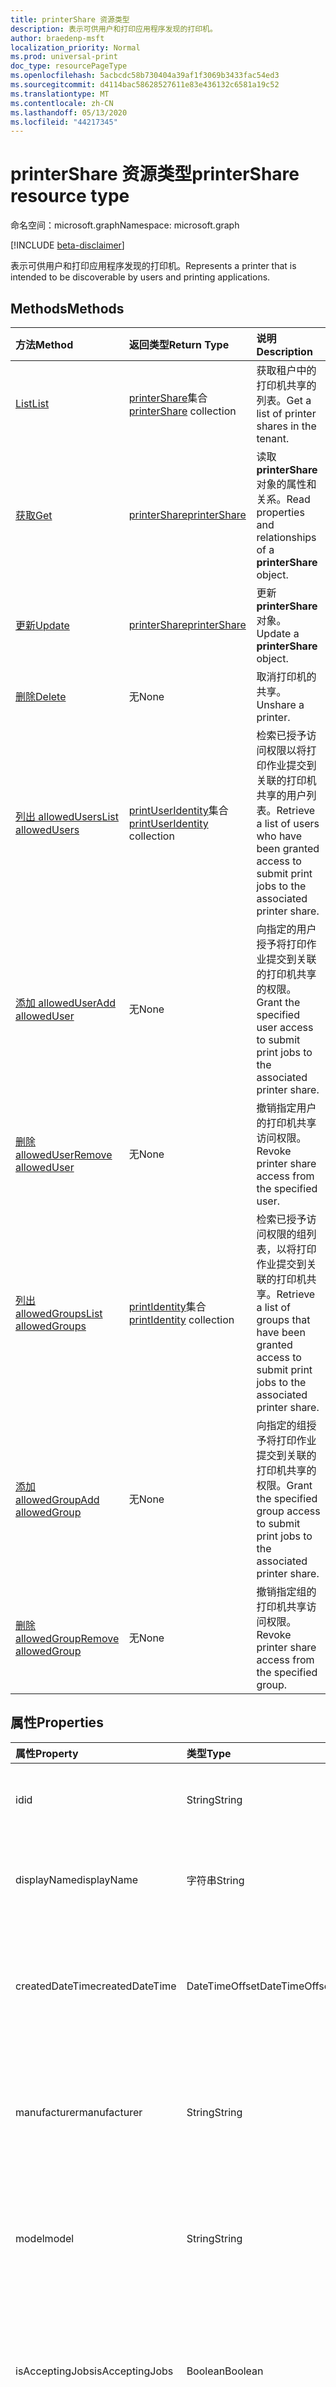 ```yaml
---
title: printerShare 资源类型
description: 表示可供用户和打印应用程序发现的打印机。
author: braedenp-msft
localization_priority: Normal
ms.prod: universal-print
doc_type: resourcePageType
ms.openlocfilehash: 5acbcdc58b730404a39af1f3069b3433fac54ed3
ms.sourcegitcommit: d4114bac58628527611e83e436132c6581a19c52
ms.translationtype: MT
ms.contentlocale: zh-CN
ms.lasthandoff: 05/13/2020
ms.locfileid: "44217345"
---
```

# <a name="printershare-resource-type"></a><span data-ttu-id="95774-103">printerShare 资源类型</span><span class="sxs-lookup"><span data-stu-id="95774-103">printerShare resource type</span></span>

<span data-ttu-id="95774-104">命名空间：microsoft.graph</span><span class="sxs-lookup"><span data-stu-id="95774-104">Namespace: microsoft.graph</span></span>

[!INCLUDE [beta-disclaimer](../../includes/beta-disclaimer.md)]

<span data-ttu-id="95774-105">表示可供用户和打印应用程序发现的打印机。</span><span class="sxs-lookup"><span data-stu-id="95774-105">Represents a printer that is intended to be discoverable by users and printing applications.</span></span>

## <a name="methods"></a><span data-ttu-id="95774-106">Methods</span><span class="sxs-lookup"><span data-stu-id="95774-106">Methods</span></span>

| <span data-ttu-id="95774-107">方法</span><span class="sxs-lookup"><span data-stu-id="95774-107">Method</span></span>       | <span data-ttu-id="95774-108">返回类型</span><span class="sxs-lookup"><span data-stu-id="95774-108">Return Type</span></span> | <span data-ttu-id="95774-109">说明</span><span class="sxs-lookup"><span data-stu-id="95774-109">Description</span></span> |
|:-------------|:------------|:------------|
| [<span data-ttu-id="95774-110">List</span><span class="sxs-lookup"><span data-stu-id="95774-110">List</span></span>](../api/print-list-shares.md) | <span data-ttu-id="95774-111">[printerShare](printershare.md)集合</span><span class="sxs-lookup"><span data-stu-id="95774-111">[printerShare](printershare.md) collection</span></span> | <span data-ttu-id="95774-112">获取租户中的打印机共享的列表。</span><span class="sxs-lookup"><span data-stu-id="95774-112">Get a list of printer shares in the tenant.</span></span> |
| [<span data-ttu-id="95774-113">获取</span><span class="sxs-lookup"><span data-stu-id="95774-113">Get</span></span>](../api/printershare-get.md) | [<span data-ttu-id="95774-114">printerShare</span><span class="sxs-lookup"><span data-stu-id="95774-114">printerShare</span></span>](printershare.md) | <span data-ttu-id="95774-115">读取**printerShare**对象的属性和关系。</span><span class="sxs-lookup"><span data-stu-id="95774-115">Read properties and relationships of a **printerShare** object.</span></span> |
| [<span data-ttu-id="95774-116">更新</span><span class="sxs-lookup"><span data-stu-id="95774-116">Update</span></span>](../api/printershare-update.md) | [<span data-ttu-id="95774-117">printerShare</span><span class="sxs-lookup"><span data-stu-id="95774-117">printerShare</span></span>](printershare.md) | <span data-ttu-id="95774-118">更新**printerShare**对象。</span><span class="sxs-lookup"><span data-stu-id="95774-118">Update a **printerShare** object.</span></span> |
| [<span data-ttu-id="95774-119">删除</span><span class="sxs-lookup"><span data-stu-id="95774-119">Delete</span></span>](../api/printershare-delete.md) | <span data-ttu-id="95774-120">无</span><span class="sxs-lookup"><span data-stu-id="95774-120">None</span></span> | <span data-ttu-id="95774-121">取消打印机的共享。</span><span class="sxs-lookup"><span data-stu-id="95774-121">Unshare a printer.</span></span> |
| [<span data-ttu-id="95774-122">列出 allowedUsers</span><span class="sxs-lookup"><span data-stu-id="95774-122">List allowedUsers</span></span>](../api/printershare-list-allowedusers.md) | <span data-ttu-id="95774-123">[printUserIdentity](printuseridentity.md)集合</span><span class="sxs-lookup"><span data-stu-id="95774-123">[printUserIdentity](printuseridentity.md) collection</span></span> | <span data-ttu-id="95774-124">检索已授予访问权限以将打印作业提交到关联的打印机共享的用户列表。</span><span class="sxs-lookup"><span data-stu-id="95774-124">Retrieve a list of users who have been granted access to submit print jobs to the associated printer share.</span></span> |
| [<span data-ttu-id="95774-125">添加 allowedUser</span><span class="sxs-lookup"><span data-stu-id="95774-125">Add allowedUser</span></span>](../api/printershare-post-allowedusers.md) | <span data-ttu-id="95774-126">无</span><span class="sxs-lookup"><span data-stu-id="95774-126">None</span></span> | <span data-ttu-id="95774-127">向指定的用户授予将打印作业提交到关联的打印机共享的权限。</span><span class="sxs-lookup"><span data-stu-id="95774-127">Grant the specified user access to submit print jobs to the associated printer share.</span></span> |
| [<span data-ttu-id="95774-128">删除 allowedUser</span><span class="sxs-lookup"><span data-stu-id="95774-128">Remove allowedUser</span></span>](../api/printershare-delete-alloweduser.md) | <span data-ttu-id="95774-129">无</span><span class="sxs-lookup"><span data-stu-id="95774-129">None</span></span> | <span data-ttu-id="95774-130">撤销指定用户的打印机共享访问权限。</span><span class="sxs-lookup"><span data-stu-id="95774-130">Revoke printer share access from the specified user.</span></span> |
| [<span data-ttu-id="95774-131">列出 allowedGroups</span><span class="sxs-lookup"><span data-stu-id="95774-131">List allowedGroups</span></span>](../api/printershare-list-allowedgroups.md) | <span data-ttu-id="95774-132">[printIdentity](printidentity.md)集合</span><span class="sxs-lookup"><span data-stu-id="95774-132">[printIdentity](printidentity.md) collection</span></span> | <span data-ttu-id="95774-133">检索已授予访问权限的组列表，以将打印作业提交到关联的打印机共享。</span><span class="sxs-lookup"><span data-stu-id="95774-133">Retrieve a list of groups that have been granted access to submit print jobs to the associated printer share.</span></span> |
| [<span data-ttu-id="95774-134">添加 allowedGroup</span><span class="sxs-lookup"><span data-stu-id="95774-134">Add allowedGroup</span></span>](../api/printershare-post-allowedgroups.md) | <span data-ttu-id="95774-135">无</span><span class="sxs-lookup"><span data-stu-id="95774-135">None</span></span> | <span data-ttu-id="95774-136">向指定的组授予将打印作业提交到关联的打印机共享的权限。</span><span class="sxs-lookup"><span data-stu-id="95774-136">Grant the specified group access to submit print jobs to the associated printer share.</span></span> |
| [<span data-ttu-id="95774-137">删除 allowedGroup</span><span class="sxs-lookup"><span data-stu-id="95774-137">Remove allowedGroup</span></span>](../api/printershare-delete-allowedgroup.md) | <span data-ttu-id="95774-138">无</span><span class="sxs-lookup"><span data-stu-id="95774-138">None</span></span> | <span data-ttu-id="95774-139">撤销指定组的打印机共享访问权限。</span><span class="sxs-lookup"><span data-stu-id="95774-139">Revoke printer share access from the specified group.</span></span> |

## <a name="properties"></a><span data-ttu-id="95774-140">属性</span><span class="sxs-lookup"><span data-stu-id="95774-140">Properties</span></span>
| <span data-ttu-id="95774-141">属性</span><span class="sxs-lookup"><span data-stu-id="95774-141">Property</span></span>     | <span data-ttu-id="95774-142">类型</span><span class="sxs-lookup"><span data-stu-id="95774-142">Type</span></span>        | <span data-ttu-id="95774-143">说明</span><span class="sxs-lookup"><span data-stu-id="95774-143">Description</span></span> |
|:-------------|:------------|:------------|
|<span data-ttu-id="95774-144">id</span><span class="sxs-lookup"><span data-stu-id="95774-144">id</span></span>|<span data-ttu-id="95774-145">String</span><span class="sxs-lookup"><span data-stu-id="95774-145">String</span></span>| <span data-ttu-id="95774-146">PrinterShare 的标识符。</span><span class="sxs-lookup"><span data-stu-id="95774-146">The printerShare's identifier.</span></span> <span data-ttu-id="95774-147">只读。</span><span class="sxs-lookup"><span data-stu-id="95774-147">Read-only.</span></span>|
|<span data-ttu-id="95774-148">displayName</span><span class="sxs-lookup"><span data-stu-id="95774-148">displayName</span></span>|<span data-ttu-id="95774-149">字符串</span><span class="sxs-lookup"><span data-stu-id="95774-149">String</span></span>|<span data-ttu-id="95774-150">打印客户端应显示的打印机共享的名称。</span><span class="sxs-lookup"><span data-stu-id="95774-150">The name of the printer share that print clients should display.</span></span>|
|<span data-ttu-id="95774-151">createdDateTime</span><span class="sxs-lookup"><span data-stu-id="95774-151">createdDateTime</span></span>|<span data-ttu-id="95774-152">DateTimeOffset</span><span class="sxs-lookup"><span data-stu-id="95774-152">DateTimeOffset</span></span>|<span data-ttu-id="95774-153">创建打印机共享时的 DateTimeOffset。</span><span class="sxs-lookup"><span data-stu-id="95774-153">The DateTimeOffset when the printer share was created.</span></span> <span data-ttu-id="95774-154">只读。</span><span class="sxs-lookup"><span data-stu-id="95774-154">Read-only.</span></span>|
|<span data-ttu-id="95774-155">manufacturer</span><span class="sxs-lookup"><span data-stu-id="95774-155">manufacturer</span></span>|<span data-ttu-id="95774-156">String</span><span class="sxs-lookup"><span data-stu-id="95774-156">String</span></span>|<span data-ttu-id="95774-157">与此打印机共享关联的打印机报告的制造商。</span><span class="sxs-lookup"><span data-stu-id="95774-157">The manufacturer reported by the printer associated with this printer share.</span></span> <span data-ttu-id="95774-158">只读。</span><span class="sxs-lookup"><span data-stu-id="95774-158">Read-only.</span></span>|
|<span data-ttu-id="95774-159">model</span><span class="sxs-lookup"><span data-stu-id="95774-159">model</span></span>|<span data-ttu-id="95774-160">String</span><span class="sxs-lookup"><span data-stu-id="95774-160">String</span></span>|<span data-ttu-id="95774-161">与此打印机共享关联的打印机报告的模型名称。</span><span class="sxs-lookup"><span data-stu-id="95774-161">The model name reported by the printer associated with this printer share.</span></span> <span data-ttu-id="95774-162">只读。</span><span class="sxs-lookup"><span data-stu-id="95774-162">Read-only.</span></span>|
|<span data-ttu-id="95774-163">isAcceptingJobs</span><span class="sxs-lookup"><span data-stu-id="95774-163">isAcceptingJobs</span></span>|<span data-ttu-id="95774-164">Boolean</span><span class="sxs-lookup"><span data-stu-id="95774-164">Boolean</span></span>|<span data-ttu-id="95774-165">与此打印机共享关联的打印机当前是否正在接受新的打印作业。</span><span class="sxs-lookup"><span data-stu-id="95774-165">Whether the printer associated with this printer share is currently accepting new print jobs.</span></span>|
|<span data-ttu-id="95774-166">缺省值</span><span class="sxs-lookup"><span data-stu-id="95774-166">defaults</span></span>|[<span data-ttu-id="95774-167">printerDefaults</span><span class="sxs-lookup"><span data-stu-id="95774-167">printerDefaults</span></span>](printerdefaults.md)|<span data-ttu-id="95774-168">与此打印机共享关联的打印机的默认打印设置。</span><span class="sxs-lookup"><span data-stu-id="95774-168">The default print settings of the printer associated with this printer share.</span></span>|
|<span data-ttu-id="95774-169">capabilities</span><span class="sxs-lookup"><span data-stu-id="95774-169">capabilities</span></span>|[<span data-ttu-id="95774-170">printerCapabilities</span><span class="sxs-lookup"><span data-stu-id="95774-170">printerCapabilities</span></span>](printercapabilities.md)|<span data-ttu-id="95774-171">与此打印机共享相关联的打印机的功能。</span><span class="sxs-lookup"><span data-stu-id="95774-171">The capabilities of the printer associated with this printer share.</span></span>|
|<span data-ttu-id="95774-172">位置</span><span class="sxs-lookup"><span data-stu-id="95774-172">location</span></span>|[<span data-ttu-id="95774-173">printerLocation</span><span class="sxs-lookup"><span data-stu-id="95774-173">printerLocation</span></span>](printerlocation.md)|<span data-ttu-id="95774-174">与此打印机共享关联的打印机的物理和/或组织位置。</span><span class="sxs-lookup"><span data-stu-id="95774-174">The physical and/or organizational location of the printer associated with this printer share.</span></span>|
|<span data-ttu-id="95774-175">status</span><span class="sxs-lookup"><span data-stu-id="95774-175">status</span></span>|[<span data-ttu-id="95774-176">printerStatus</span><span class="sxs-lookup"><span data-stu-id="95774-176">printerStatus</span></span>](printerstatus.md)|<span data-ttu-id="95774-177">与此打印机共享关联的打印机的处理状态，包括任何错误。</span><span class="sxs-lookup"><span data-stu-id="95774-177">The processing status, including any errors, of the printer associated with this printer share.</span></span> <span data-ttu-id="95774-178">只读。</span><span class="sxs-lookup"><span data-stu-id="95774-178">Read-only.</span></span>|

## <a name="relationships"></a><span data-ttu-id="95774-179">关系</span><span class="sxs-lookup"><span data-stu-id="95774-179">Relationships</span></span>
| <span data-ttu-id="95774-180">关系</span><span class="sxs-lookup"><span data-stu-id="95774-180">Relationship</span></span> | <span data-ttu-id="95774-181">类型</span><span class="sxs-lookup"><span data-stu-id="95774-181">Type</span></span>        | <span data-ttu-id="95774-182">说明</span><span class="sxs-lookup"><span data-stu-id="95774-182">Description</span></span> |
|:-------------|:------------|:------------|
|<span data-ttu-id="95774-183">印刷</span><span class="sxs-lookup"><span data-stu-id="95774-183">printer</span></span>|[<span data-ttu-id="95774-184">印刷</span><span class="sxs-lookup"><span data-stu-id="95774-184">printer</span></span>](printer.md)|<span data-ttu-id="95774-185">与此打印机共享相关联的打印机。</span><span class="sxs-lookup"><span data-stu-id="95774-185">The printer that this printer share is related to.</span></span> |
|<span data-ttu-id="95774-186">allowedUsers</span><span class="sxs-lookup"><span data-stu-id="95774-186">allowedUsers</span></span>|<span data-ttu-id="95774-187">[printUserIdentity](printuseridentity.md)集合</span><span class="sxs-lookup"><span data-stu-id="95774-187">[printUserIdentity](printuseridentity.md) collection</span></span>|<span data-ttu-id="95774-188">有权使用打印机打印的用户。</span><span class="sxs-lookup"><span data-stu-id="95774-188">The users who have access to print using the printer.</span></span>|
|<span data-ttu-id="95774-189">allowedGroups</span><span class="sxs-lookup"><span data-stu-id="95774-189">allowedGroups</span></span>|[<span data-ttu-id="95774-190">printIdentity</span><span class="sxs-lookup"><span data-stu-id="95774-190">printIdentity</span></span>](printidentity.md)|<span data-ttu-id="95774-191">其用户有权使用打印机打印的组。</span><span class="sxs-lookup"><span data-stu-id="95774-191">The groups whose users have access to print using the printer.</span></span>|
|<span data-ttu-id="95774-192">jobs</span><span class="sxs-lookup"><span data-stu-id="95774-192">jobs</span></span>|<span data-ttu-id="95774-193">[printJob](printjob.md)集合</span><span class="sxs-lookup"><span data-stu-id="95774-193">[printJob](printjob.md) collection</span></span>| <span data-ttu-id="95774-194">与此打印机共享关联的打印机排队等待打印的作业列表。</span><span class="sxs-lookup"><span data-stu-id="95774-194">The list of jobs that are queued for printing by the printer associated with this printer share.</span></span>|

## <a name="json-representation"></a><span data-ttu-id="95774-195">JSON 表示形式</span><span class="sxs-lookup"><span data-stu-id="95774-195">JSON representation</span></span>

<span data-ttu-id="95774-196">下面是资源的 JSON 表示形式。</span><span class="sxs-lookup"><span data-stu-id="95774-196">The following is a JSON representation of the resource.</span></span>

<!-- {
  "blockType": "resource",
  "optionalProperties": [

  ],
  "@odata.type": "microsoft.graph.printerShare",
  "keyProperty": "id",
  "baseType":"microsoft.graph.entity"
}-->

```json
{
  "id": "String (identifier)",
  "name": "String",
  "createdDateTime": "String (timestamp)"
}
```

<!-- uuid: 8fcb5dbc-d5aa-4681-8e31-b001d5168d79
2015-10-25 14:57:30 UTC -->
<!-- {
  "type": "#page.annotation",
  "description": "printerShare resource",
  "keywords": "",
  "section": "documentation",
  "tocPath": ""
}-->

